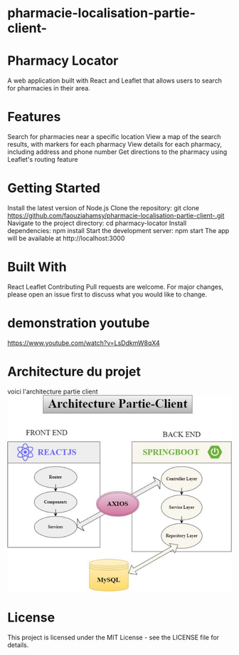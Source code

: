 # pharmacie-localisation-partie-client-
# Pharmacy Locator

A web application built with React and Leaflet that allows users to search for pharmacies in their area.

# Features
Search for pharmacies near a specific location
View a map of the search results, with markers for each pharmacy
View details for each pharmacy, including address and phone number
Get directions to the pharmacy using Leaflet's routing feature
# Getting Started
Install the latest version of Node.js
Clone the repository: git clone https://github.com/faouziahamsy/pharmacie-localisation-partie-client-.git
Navigate to the project directory: cd pharmacy-locator
Install dependencies: npm install
Start the development server: npm start
The app will be available at http://localhost:3000
# Built With
React
Leaflet
Contributing
Pull requests are welcome. For major changes, please open an issue first to discuss what you would like to change.
# demonstration youtube 
https://www.youtube.com/watch?v=LsDdkmW8qX4
# Architecture du projet 
voici l'architecture partie client 
![alt text](https://github.com/faouziahamsy/pharmacie-localisation-partie-client-/blob/main/architecture%20client.jpeg)
# License
This project is licensed under the MIT License - see the LICENSE file for details.
